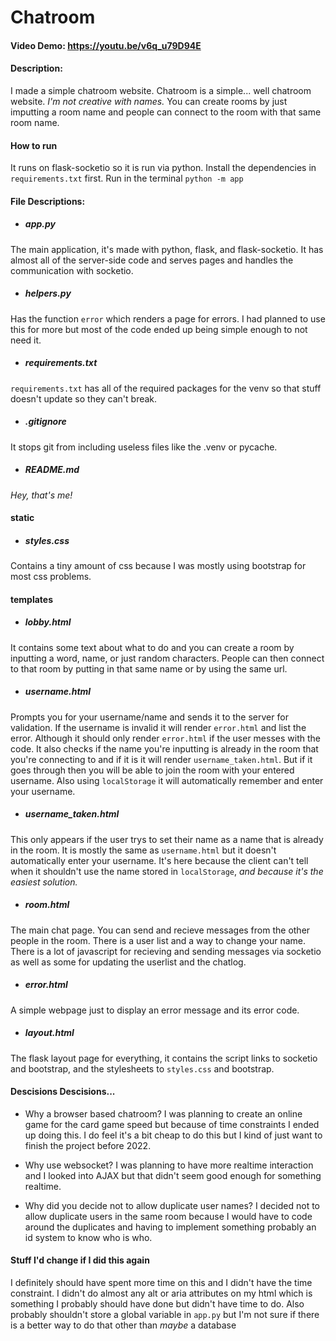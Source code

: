 # Chatroom
#### Video Demo:  https://youtu.be/v6q_u79D94E
#### Description:
  
  I made a simple chatroom website. 
  Chatroom is a simple... well chatroom website.
  _I'm not creative with names._
  You can create rooms by just imputting a room name and people can connect to the room with that same room name.
  
#### How to run
  
  It runs on flask-socketio so it is run via python. Install the dependencies in `requirements.txt` first.
  Run in the terminal `python -m app`

#### File Descriptions:
  - ##### app.py
  The main application, it's made with python, flask, and flask-socketio.
  It has almost all of the server-side code and serves pages and handles the communication with socketio.
  
  - ##### helpers.py
  Has the function `error` which renders a page for errors. I had planned to use this for more but most of the code ended up being simple enough to not need it.
  
  - ##### requirements.txt
  `requirements.txt` has all of the required packages for the venv so that stuff doesn't update so they can't break.
  
  - ##### .gitignore
  It stops git from including useless files like the .venv or pycache.
  
  - ##### README.md
  _Hey, that's me!_
  
  
  #### static
  - ##### styles.css
  Contains a tiny amount of css because I was mostly using bootstrap for most css problems.
  
  
  #### templates
  - ##### lobby.html
  It contains some text about what to do and
  you can create a room by inputting a word, name, or just random characters.
  People can then connect to that room by putting in that same name or by using the same url.
  
  - ##### username.html
  Prompts you for your username/name and sends it to the server for validation. 
  If the username is invalid it will render `error.html` and list the error. Although it should only render `error.html` if the user messes with the code.
  It also checks if the name you're inputting is already in the room that you're connecting to and if it is it will render `username_taken.html`. 
  But if it goes through then you will be able to join the room with your entered username.
  Also using `localStorage` it will automatically remember and enter your username.
  
  - ##### username_taken.html
  This only appears if the user trys to set their name as a name that is already in the room. It is mostly the same as `username.html` but it doesn't automatically enter your username. It's here because the client can't tell when it shouldn't use the name stored in `localStorage`, _and because it's the easiest solution._
  
  - ##### room.html
  The main chat page.
  You can send and recieve messages from the other people in the room. There is a user list and a way to change your name. There is a lot of javascript for recieving and sending messages via socketio as well as some for updating the userlist and the chatlog.
  
  - ##### error.html
  A simple webpage just to display an error message and its error code.
  
  - ##### layout.html
  The flask layout page for everything, it contains the script links to socketio and bootstrap, and the stylesheets to `styles.css` and bootstrap.
 
#### Descisions Descisions...
  - Why a browser based chatroom?
  I was planning to create an online game for the card game speed but because of time constraints I ended up doing this. I do feel it's a bit cheap to do this but I kind of just want to finish the project before 2022.
  
  - Why use websocket?
  I was planning to have more realtime interaction and I looked into AJAX but that didn't seem good enough for something realtime.
  
  - Why did you decide not to allow duplicate user names?
  I decided not to allow duplicate users in the same room because I would have to code around the duplicates and having to implement something probably an id system to know who is who.
 
#### Stuff I'd change if I did this again
  I definitely should have spent more time on this and I didn't have the time constraint. I didn't do almost any alt or aria attributes on my html which is something I probably should have done but didn't have time to do. Also probably shouldn't store a global variable in `app.py` but I'm not sure if there is a better way to do that other than _maybe_ a database
